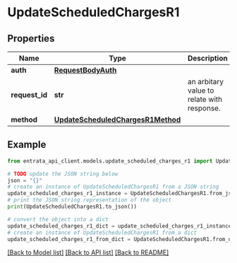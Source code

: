 # UpdateScheduledChargesR1


## Properties

Name | Type | Description | Notes
------------ | ------------- | ------------- | -------------
**auth** | [**RequestBodyAuth**](RequestBodyAuth.md) |  | 
**request_id** | **str** | an arbitary value to relate with response. | [optional] 
**method** | [**UpdateScheduledChargesR1Method**](UpdateScheduledChargesR1Method.md) |  | 

## Example

```python
from entrata_api_client.models.update_scheduled_charges_r1 import UpdateScheduledChargesR1

# TODO update the JSON string below
json = "{}"
# create an instance of UpdateScheduledChargesR1 from a JSON string
update_scheduled_charges_r1_instance = UpdateScheduledChargesR1.from_json(json)
# print the JSON string representation of the object
print(UpdateScheduledChargesR1.to_json())

# convert the object into a dict
update_scheduled_charges_r1_dict = update_scheduled_charges_r1_instance.to_dict()
# create an instance of UpdateScheduledChargesR1 from a dict
update_scheduled_charges_r1_from_dict = UpdateScheduledChargesR1.from_dict(update_scheduled_charges_r1_dict)
```
[[Back to Model list]](../README.md#documentation-for-models) [[Back to API list]](../README.md#documentation-for-api-endpoints) [[Back to README]](../README.md)


